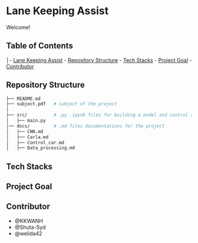 # Lane Keeping Assist
Welcome!

## Table of Contents
│- [Lane Keeping Assist](#lane-keeping-assist)
    - [Repository Structure](#repository-structure)
    - [Tech Stacks](#tech-stacks)
    - [Project Goal](#project-goal)
    - [Contributor](#contributor)

## Repository Structure
```bash
├── README.md       
├── subject.pdf   # subject of the project
│ 
├── src/          # .py .ipynb files for building a model and control a car
│   ├── main.py
│── docs/         # .md files documentations for the project
│   ├── CNN.md 
│   ├── Carla.md
│   ├── Control_car.md
│   ├── Data_processing.md
```

## Tech Stacks

## Project Goal

## Contributor
- @KKWANH
- @Shuta-Syd
- @welida42